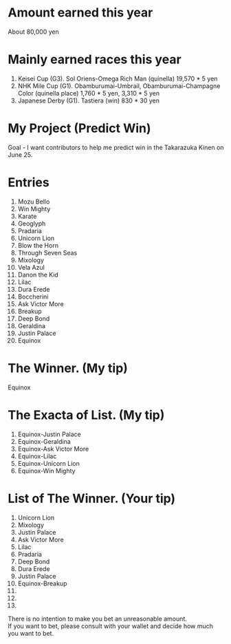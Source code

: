 # Amount earned this year
About 80,000 yen

# Mainly earned races this year
1. Keisei Cup (G3). Sol Oriens-Omega Rich Man (quinella) 19,570 * 5 yen
2. NHK Mile Cup (G1). Obamburumai-Umbrail, Obamburumai-Champagne Color (quinella place) 1,760 * 5 yen, 3,310 * 5 yen
3. Japanese Derby (G1). Tastiera (win) 830 * 30 yen


# My Project (Predict Win)
Goal - I want contributors to help me predict win in the Takarazuka Kinen on June 25.

# Entries
1. Mozu Bello
2. Win Mighty
3. Karate
4. Geoglyph
5. Pradaria
6. Unicorn Lion
7. Blow the Horn
8. Through Seven Seas
9. Mixology
10. Vela Azul
11. Danon the Kid
12. Lilac
13. Dura Erede
14. Boccherini
15. Ask Victor More
16. Breakup
17. Deep Bond
18. Geraldina
19. Justin Palace
20. Equinox

# The Winner. (My tip)
Equinox

# The Exacta of List. (My tip)
1. Equinox-Justin Palace
2. Equinox-Geraldina
3. Equinox-Ask Victor More
4. Equinox-Lilac
5. Equinox-Unicorn Lion
6. Equinox-Win Mighty

# List of The Winner. (Your tip)
1. Unicorn Lion
2. Mixology
3. Justin Palace
4. Ask Victor More
5. Lilac
6. Pradaria
7. Deep Bond
8. Dura Erede
9. Justin Palace
10. Equinox-Breakup
11.
12.
13.


There is no intention to make you bet an unreasonable amount. <br>
If you want to bet, please consult with your wallet and decide how much you want to bet.

